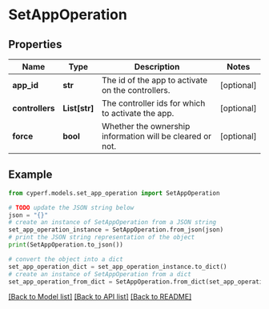 # SetAppOperation


## Properties

Name | Type | Description | Notes
------------ | ------------- | ------------- | -------------
**app_id** | **str** | The id of the app to activate on the controllers. | [optional] 
**controllers** | **List[str]** | The controller ids for which to activate the app. | [optional] 
**force** | **bool** | Whether the ownership information will be cleared or not. | [optional] 

## Example

```python
from cyperf.models.set_app_operation import SetAppOperation

# TODO update the JSON string below
json = "{}"
# create an instance of SetAppOperation from a JSON string
set_app_operation_instance = SetAppOperation.from_json(json)
# print the JSON string representation of the object
print(SetAppOperation.to_json())

# convert the object into a dict
set_app_operation_dict = set_app_operation_instance.to_dict()
# create an instance of SetAppOperation from a dict
set_app_operation_from_dict = SetAppOperation.from_dict(set_app_operation_dict)
```
[[Back to Model list]](../README.md#documentation-for-models) [[Back to API list]](../README.md#documentation-for-api-endpoints) [[Back to README]](../README.md)


